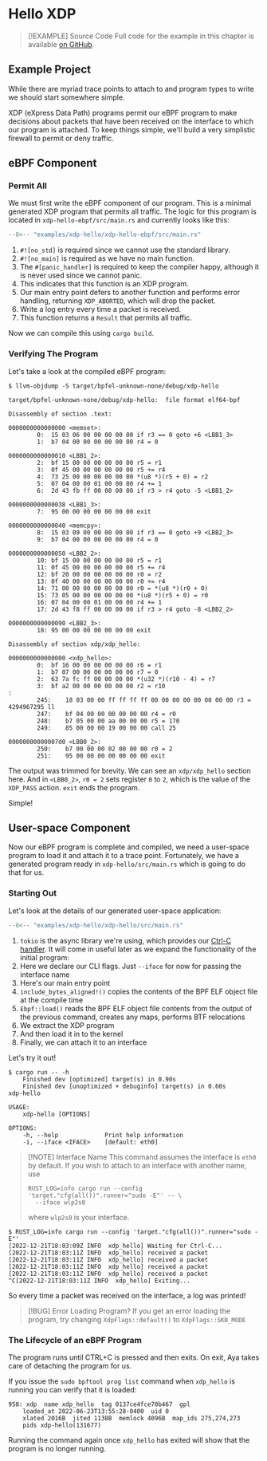 # Hello XDP

> [!EXAMPLE] Source Code
> Full code for the example in this chapter is available [on GitHub][source-code].

## Example Project

While there are myriad trace points to attach to and program types to write we
should start somewhere simple.

XDP (eXpress Data Path) programs permit our eBPF program to make decisions
about packets that have been received on the interface to which our program is
attached. To keep things simple, we'll build a very simplistic firewall to
permit or deny traffic.

## eBPF Component

### Permit All

We must first write the eBPF component of our program.
This is a minimal generated XDP program that permits all traffic.
The logic for this program is located in `xdp-hello-ebpf/src/main.rs` and
currently looks like this:

```rust linenums="1" title="xdp-hello-ebpf/src/main.rs"
--8<-- "examples/xdp-hello/xdp-hello-ebpf/src/main.rs"
```

1. `#![no_std]` is required since we cannot use the standard library.
1. `#![no_main]` is required as we have no main function.
1. The `#[panic_handler]` is required to keep the compiler happy, although it
   is never used since we cannot panic.
1. This indicates that this function is an XDP program.
1. Our main entry point defers to another function and performs error handling,
   returning `XDP_ABORTED`, which will drop the packet.
1. Write a log entry every time a packet is received.
1. This function returns a `Result` that permits all traffic.

Now we can compile this using `cargo build`.

### Verifying The Program

Let's take a look at the compiled eBPF program:

<!-- markdownlint-disable MD010 -->

```console
$ llvm-objdump -S target/bpfel-unknown-none/debug/xdp-hello

target/bpfel-unknown-none/debug/xdp-hello:	file format elf64-bpf

Disassembly of section .text:

0000000000000000 <memset>:
        0:	15 03 06 00 00 00 00 00	if r3 == 0 goto +6 <LBB1_3>
        1:	b7 04 00 00 00 00 00 00	r4 = 0

0000000000000010 <LBB1_2>:
        2:	bf 15 00 00 00 00 00 00	r5 = r1
        3:	0f 45 00 00 00 00 00 00	r5 += r4
        4:	73 25 00 00 00 00 00 00	*(u8 *)(r5 + 0) = r2
        5:	07 04 00 00 01 00 00 00	r4 += 1
        6:	2d 43 fb ff 00 00 00 00	if r3 > r4 goto -5 <LBB1_2>

0000000000000038 <LBB1_3>:
        7:	95 00 00 00 00 00 00 00	exit

0000000000000040 <memcpy>:
        8:	15 03 09 00 00 00 00 00	if r3 == 0 goto +9 <LBB2_3>
        9:	b7 04 00 00 00 00 00 00	r4 = 0

0000000000000050 <LBB2_2>:
        10:	bf 15 00 00 00 00 00 00	r5 = r1
        11:	0f 45 00 00 00 00 00 00	r5 += r4
        12:	bf 20 00 00 00 00 00 00	r0 = r2
        13:	0f 40 00 00 00 00 00 00	r0 += r4
        14:	71 00 00 00 00 00 00 00	r0 = *(u8 *)(r0 + 0)
        15:	73 05 00 00 00 00 00 00	*(u8 *)(r5 + 0) = r0
        16:	07 04 00 00 01 00 00 00	r4 += 1
        17:	2d 43 f8 ff 00 00 00 00	if r3 > r4 goto -8 <LBB2_2>

0000000000000090 <LBB2_3>:
        18:	95 00 00 00 00 00 00 00	exit

Disassembly of section xdp/xdp_hello:

0000000000000000 <xdp_hello>:
        0:	bf 16 00 00 00 00 00 00	r6 = r1
        1:	b7 07 00 00 00 00 00 00	r7 = 0
        2:	63 7a fc ff 00 00 00 00	*(u32 *)(r10 - 4) = r7
        3:	bf a2 00 00 00 00 00 00	r2 = r10
:
        245:	18 03 00 00 ff ff ff ff 00 00 00 00 00 00 00 00	r3 = 4294967295 ll
        247:	bf 04 00 00 00 00 00 00	r4 = r0
        248:	b7 05 00 00 aa 00 00 00	r5 = 170
        249:	85 00 00 00 19 00 00 00	call 25

00000000000007d0 <LBB0_2>:
        250:	b7 00 00 00 02 00 00 00	r0 = 2
        251:	95 00 00 00 00 00 00 00	exit
```

<!-- markdownlint-enable MD010 -->

The output was trimmed for brevity.
We can see an `xdp/xdp_hello` section here.
And in `<LBB0_2>`, `r0 = 2` sets register `0` to `2`, which is the value of the
`XDP_PASS` action.
`exit` ends the program.

Simple!

## User-space Component

Now our eBPF program is complete and compiled, we need a user-space program to
load it and attach it to a trace point. Fortunately, we have a generated
program ready in `xdp-hello/src/main.rs` which is going to do that for us.

### Starting Out

Let's look at the details of our generated user-space application:

```rust linenums="1" title="xdp-hello/src/main.rs"
--8<-- "examples/xdp-hello/xdp-hello/src/main.rs"
```

1. `tokio` is the async library we're using, which provides our
   [Ctrl-C handler][ctrl-c-handler]. It will come in useful later as we expand
   the functionality of the initial program:
1. Here we declare our CLI flags. Just `--iface` for now for passing the
   interface name
1. Here's our main entry point
1. `include_bytes_aligned!()` copies the contents of the BPF ELF object file at
   the compile time
1. `Ebpf::load()` reads the BPF ELF object file contents from the output of the
   previous command, creates any maps, performs BTF relocations
1. We extract the XDP program
1. And then load it in to the kernel
1. Finally, we can attach it to an interface

Let's try it out!

```console
$ cargo run -- -h
    Finished dev [optimized] target(s) in 0.90s
    Finished dev [unoptimized + debuginfo] target(s) in 0.60s
xdp-hello

USAGE:
    xdp-hello [OPTIONS]

OPTIONS:
    -h, --help             Print help information
    -i, --iface <IFACE>    [default: eth0]
```

> [!NOTE] Interface Name
> This command assumes the interface is `eth0` by default. If you wish to
> attach to an interface with another name, use
>
> ```console
> RUST_LOG=info cargo run --config 'target."cfg(all())".runner="sudo -E"' -- \
>   --iface wlp2s0
> ```
>
> where  `wlp2s0` is your interface.

```console
$ RUST_LOG=info cargo run --config 'target."cfg(all())".runner="sudo -E"'
[2022-12-21T18:03:09Z INFO  xdp_hello] Waiting for Ctrl-C...
[2022-12-21T18:03:11Z INFO  xdp_hello] received a packet
[2022-12-21T18:03:11Z INFO  xdp_hello] received a packet
[2022-12-21T18:03:11Z INFO  xdp_hello] received a packet
[2022-12-21T18:03:11Z INFO  xdp_hello] received a packet
^C[2022-12-21T18:03:11Z INFO  xdp_hello] Exiting...
```

So every time a packet was received on the interface, a log was printed!

> [!BUG] Error Loading Program?
> If you get an error loading the program, try changing `XdpFlags::default()`
> to `XdpFlags::SKB_MODE`

### The Lifecycle of an eBPF Program

The program runs until CTRL+C is pressed and then exits.
On exit, Aya takes care of detaching the program for us.

If you issue the `sudo bpftool prog list` command when `xdp_hello` is running
you can verify that it is loaded:

```console
958: xdp  name xdp_hello  tag 0137ce4fce70b467  gpl
    loaded_at 2022-06-23T13:55:28-0400  uid 0
    xlated 2016B  jited 1138B  memlock 4096B  map_ids 275,274,273
    pids xdp-hello(131677)
```

Running the command again once `xdp_hello` has exited will show that the
program is no longer running.

[source-code]: https://github.com/aya-rs/book/tree/main/examples/xdp-hello
[ctrl-c-handler]: https://docs.rs/tokio/latest/tokio/signal/fn.ctrl_c.html
